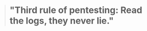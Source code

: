
<!-- START_QUOTE -->
><h1>"Third rule of pentesting: Read the logs, they never lie."</h1>
<!-- END_QUOTE -->
